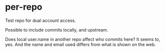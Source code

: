 # per-repo

Test repo for dual account access.

Possible to include commits locally, and upstream.

Does local user.name in another repo affect who commits here? It seems to, yes. And the name and email used differs from what is shown on the web.
